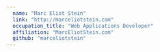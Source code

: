 ```yaml
---
  name: "Marc Eliot Stein"
  link: "http://marceliotstein.com"
  occupation_title: "Web Applications Developer"
  affiliation: "MarcEliotStein.com"
  github: "marceliotstein"
---
```

